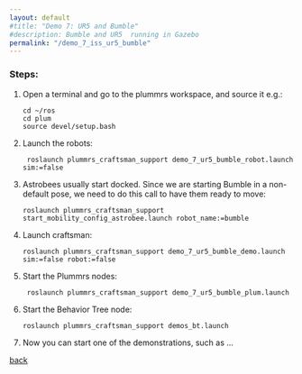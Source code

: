 ```yaml
---
layout: default
#title: "Demo 7: UR5 and Bumble"
#description: Bumble and UR5  running in Gazebo
permalink: "/demo_7_iss_ur5_bumble"
---
```


### Steps:

1. Open a terminal and go to the plummrs workspace, and source it e.g.: 
   ```
   cd ~/ros
   cd plum
   source devel/setup.bash
   ``` 
2. Launch the robots:
   ```
    roslaunch plummrs_craftsman_support demo_7_ur5_bumble_robot.launch sim:=false
   ```

3. Astrobees usually start docked. Since we are starting Bumble in a non-default pose, we need to do this
   call to have them ready to move:
   ```
   roslaunch plummrs_craftsman_support start_mobility_config_astrobee.launch robot_name:=bumble
   ```
   
4. Launch craftsman: 
   ```
   roslaunch plummrs_craftsman_support demo_7_ur5_bumble_demo.launch sim:=false robot:=false
   ```

5. Start the Plummrs nodes:
   ```
    roslaunch plummrs_craftsman_support demo_7_ur5_bumble_plum.launch 
   ```
6. Start the Behavior Tree node:
   ```
   roslaunch plummrs_craftsman_support demos_bt.launch
   ```
7. Now you can start one of the demonstrations, such as ...
   
   
[back](./)
